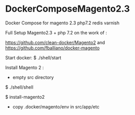 # DockerComposeMagento2.3
Docker Compose for magento 2.3 php7.2 redis varnish

Full Setup Magento2.3 + php 7.2 on the work of :

https://github.com/clean-docker/Magento2 and https://github.com/fballiano/docker-magento


Start docker:
$ ./shell/start

Install Magento 2 :

- empty src directory

$ ./shell/shell

$ install-magento2

- copy .docker/magento/env in src/app/etc

